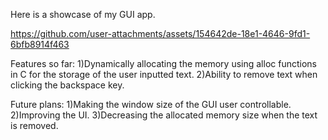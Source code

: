 Here is a showcase of my GUI app.

https://github.com/user-attachments/assets/154642de-18e1-4646-9fd1-6bfb8914f463


Features so far:
1)Dynamically allocating the memory using alloc functions in C for the storage of the user inputted text.
2)Ability to remove text when clicking the backspace key.

Future plans:
1)Making the window size of the GUI user controllable.
2)Improving the UI.
3)Decreasing the allocated memory size when the text is removed.
